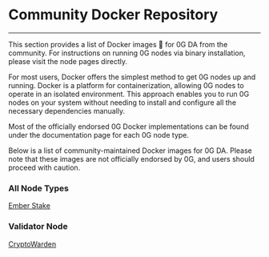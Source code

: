 # Community Docker Repository
---

This section provides a list of Docker images 🐳 for 0G DA from the community. For instructions on running 0G nodes via binary installation, please visit the node pages directly.

For most users, Docker offers the simplest method to get 0G nodes up and running. Docker is a platform for containerization, allowing 0G nodes to operate in an isolated environment. This approach enables you to run 0G nodes on your system without needing to install and configure all the necessary dependencies manually.

Most of the officially endorsed 0G Docker implementations can be found under the documentation page for each 0G node type. 

Below is a list of community-maintained Docker images for 0G DA. Please note that these images are not officially endorsed by 0G, and users should proceed with caution.

### All Node Types
[Ember Stake](https://docs.emberstake.xyz/networks/zero-gravity/nodes-guide/getting-started)

### Validator Node
[CryptoWarden](https://medium.com/@CryptoWarden/guide-to-running-a-node-in-the-0g-labs-project-0g-ai-1bee56ea53ca)

